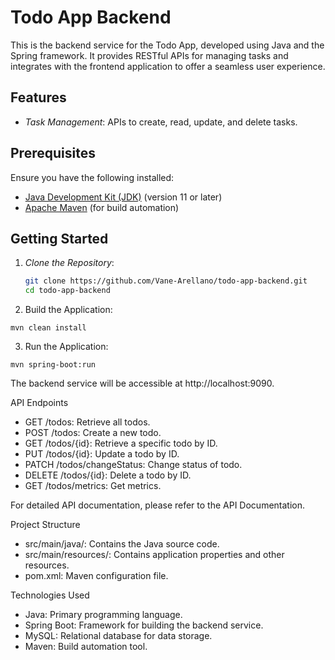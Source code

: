 # Todo App Backend

This is the backend service for the Todo App, developed using Java and the Spring framework. It provides RESTful APIs for managing tasks and integrates with the frontend application to offer a seamless user experience.

## Features

- *Task Management*: APIs to create, read, update, and delete tasks.

## Prerequisites

Ensure you have the following installed:

- [Java Development Kit (JDK)](https://www.oracle.com/java/technologies/javase-jdk11-downloads.html) (version 11 or later)
- [Apache Maven](https://maven.apache.org/) (for build automation)

## Getting Started

1. *Clone the Repository*:

   ```bash
   git clone https://github.com/Vane-Arellano/todo-app-backend.git
   cd todo-app-backend


2.	Build the Application:

```mvn clean install```


3. Run the Application:

```mvn spring-boot:run```

The backend service will be accessible at http://localhost:9090.

API Endpoints
- GET /todos: Retrieve all todos.
- POST /todos: Create a new todo.
- GET /todos/{id}: Retrieve a specific todo by ID.
- PUT /todos/{id}: Update a todo by ID.
- PATCH /todos/changeStatus: Change status of todo.
- DELETE /todos/{id}: Delete a todo by ID.
- GET /todos/metrics: Get metrics.

For detailed API documentation, please refer to the API Documentation.

Project Structure
- src/main/java/: Contains the Java source code.
- src/main/resources/: Contains application properties and other resources.
- pom.xml: Maven configuration file.

Technologies Used
- Java: Primary programming language.
- Spring Boot: Framework for building the backend service.
- MySQL: Relational database for data storage.
- Maven: Build automation tool.
